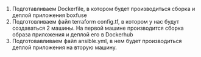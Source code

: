 1. Подготавливаем Dockerfile, в котором будет производиться сборка и деплой приложения boxfuse
2. Подготовливаем файл terraform config.tf, в котором у нас будут создаваться 2 машины. На первой машине производится сборка образа приложения и деплой его в Dockerhub
3. Подготовавливаем файл ansible.yml, в нем будет производиться деплой приложения на вторую машину.
